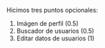 Hicimos tres puntos opcionales:
1. Imágen de perfil (0.5)
2. Buscador de usuarios (0.5)
3. Editar datos de usuarios (1)